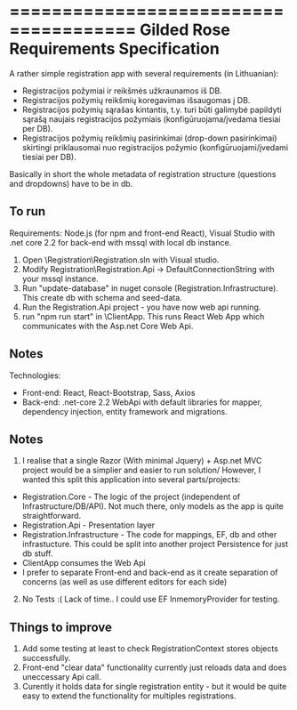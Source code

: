 ======================================
Gilded Rose Requirements Specification
======================================

A rather simple registration app with several requirements (in Lithuanian):
- Registracijos požymiai ir reikšmės užkraunamos iš DB. 
- Registracijos požymių reikšmių koregavimas išsaugomas į DB.
- Registracijos požymių sąrašas kintantis, t.y. turi būti galimybė papildyti sąrašą naujais registracijos požymiais (konfigūruojama/įvedama tiesiai per DB).
- Registracijos požymių reikšmių pasirinkimai (drop-down pasirinkimai) skirtingi priklausomai nuo registracijos požymio (konfigūruojami/įvedami tiesiai per DB).
	
Basically in short the whole metadata of registration structure (questions and dropdowns) have to be in db.

## To run
Requirements: Node.js (for npm and front-end React), Visual Studio with .net core 2.2 for back-end with mssql with local db instance.

1. Open \Registration\Registration.sln with Visual studio.
2. Modify Registration\Registration.Api -> DefaultConnectionString with your mssql instance.
3. Run "update-database" in nuget console (Registration.Infrastructure). This create db with schema and seed-data.
4. Run the Registration.Api project - you have now web api running.
5. run "npm run start" in \ClientApp. This runs React Web App which communicates with the Asp.net Core Web Api.

## Notes
Technologies:
- Front-end: React, React-Bootstrap, Sass, Axios
- Back-end: .net-core 2.2 WebApi with default libraries for mapper, dependency injection, entity framework and migrations.

## Notes

1. I realise that a single Razor (With minimal Jquery) + Asp.net MVC project would be a simplier and easier to run solution/
However, I wanted this split this application into several parts/projects:
- Registration.Core - The logic of the project (independent of Infrastructure/DB/API). Not much there, only models as the app is quite straightforward.
- Registration.Api - Presentation layer
- Registration.Infrastructure - The code for mappings, EF, db and other infrastucture. This could be split into another project Persistence for just db stuff.
- ClientApp consumes the Web Api
- I prefer to separate Front-end and back-end as it create separation of concerns (as well as use different editors for each side)

2. No Tests :( Lack of time.. I could use EF InmemoryProvider for testing.

## Things to improve
1. Add some testing at least to check RegistrationContext stores objects successfully.
2. Front-end "clear data" functionality currently just reloads data and does uneccessary Api call.
3. Curently it holds data for single registration entity - but it would be quite easy to extend the functionality for multiples registrations.



